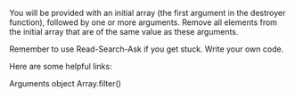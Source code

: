 You will be provided with an initial array (the first argument in the destroyer
  function), followed by one or more arguments. Remove all elements from the
  initial array that are of the same value as these arguments.

Remember to use Read-Search-Ask if you get stuck. Write your own code.

Here are some helpful links:

Arguments object
Array.filter()
